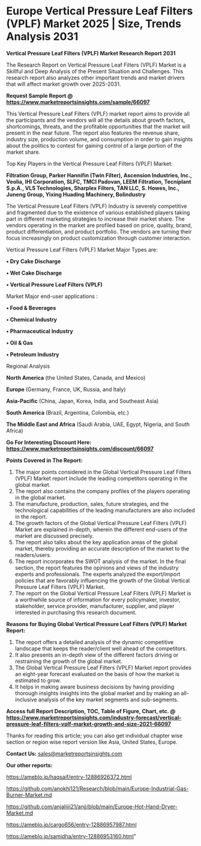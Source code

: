 # Europe Vertical Pressure Leaf Filters (VPLF) Market 2025 | Size, Trends Analysis 2031

<strong>Vertical Pressure Leaf Filters (VPLF) Market Research Report 2031</strong>

The Research Report on Vertical Pressure Leaf Filters (VPLF) Market is a Skillful and Deep Analysis of the Present Situation and Challenges. This research report also analyzes other important trends and market drivers that will affect market growth over 2025-2031.

<strong>Request Sample Report @ <a href=https://www.marketreportsinsights.com/sample/66097>https://www.marketreportsinsights.com/sample/66097</a></strong>

This Vertical Pressure Leaf Filters (VPLF) market report aims to provide all the participants and the vendors will all the details about growth factors, shortcomings, threats, and the profitable opportunities that the market will present in the near future. The report also features the revenue share, industry size, production volume, and consumption in order to gain insights about the politics to contest for gaining control of a large portion of the market share.

Top Key Players in the Vertical Pressure Leaf Filters (VPLF) Market:

<strong>Filtration Group, Parker Hannifin (Twin Filter), Ascension Industries, Inc., Veolia, IHI Corporation, SLFC, TMCI Padovan, LEEM Filtration, Tecniplant S.p.A., VLS Technologies, Sharplex Filters, TAN LLC, S. Howes, Inc., Juneng Group, Yixing Huading Machinery, Bolindustry</strong>

The Vertical Pressure Leaf Filters (VPLF) Industry is severely competitive and fragmented due to the existence of various established players taking part in different marketing strategies to increase their market share. The vendors operating in the market are profiled based on price, quality, brand, product differentiation, and product portfolio. The vendors are turning their focus increasingly on product customization through customer interaction.

Vertical Pressure Leaf Filters (VPLF) Market Major Types are:

<strong>• Dry Cake Discharge

• Wet Cake Discharge

• Vertical Pressure Leaf Filters (VPLF)</strong>

Market Major end-user applications :

<strong>• Food & Beverages

• Chemical Industry

• Pharmaceutical Industry

• Oil & Gas

• Petroleum Industry</strong>

Regional Analysis

</u><strong><b>North America</b></strong> (the United States, Canada, and Mexico)

<strong><b>Europe </b></strong>(Germany, France, UK, Russia, and Italy)

<strong><b>Asia-Pacific</b></strong> (China, Japan, Korea, India, and Southeast Asia)

<strong><b>South America</b></strong> (Brazil, Argentina, Colombia, etc.)

<strong><b>The Middle East and Africa</b></strong> (Saudi Arabia, UAE, Egypt, Nigeria, and South Africa)

<strong>Go For Interesting Discount Here: <a href=https://www.marketreportsinsights.com/discount/66097>https://www.marketreportsinsights.com/discount/66097</a></strong>

<strong>Points Covered in The Report:</strong>
<ol>
  <li>The major points considered in the Global Vertical Pressure Leaf Filters (VPLF) Market report include the leading competitors operating in the global market.</li>
  <li>The report also contains the company profiles of the players operating in the global market.</li>
  <li>The manufacture, production, sales, future strategies, and the technological capabilities of the leading manufacturers are also included in the report.</li>
  <li>The growth factors of the Global Vertical Pressure Leaf Filters (VPLF) Market are explained in-depth, wherein the different end-users of the market are discussed precisely.</li>
  <li>The report also talks about the key application areas of the global market, thereby providing an accurate description of the market to the readers/users.</li>
  <li>The report incorporates the SWOT analysis of the market. In the final section, the report features the opinions and views of the industry experts and professionals. The experts analyzed the export/import policies that are favorably influencing the growth of the Global Vertical Pressure Leaf Filters (VPLF) Market.</li>
  <li>The report on the Global Vertical Pressure Leaf Filters (VPLF) Market is a worthwhile source of information for every policymaker, investor, stakeholder, service provider, manufacturer, supplier, and player interested in purchasing this research document.</li>
</ol>
<strong>Reasons for Buying Global Vertical Pressure Leaf Filters (VPLF) Market Report:</strong>

<ol>
  <li>The report offers a detailed analysis of the dynamic competitive landscape that keeps the reader/client well ahead of the competitors.</li>
  <li>It also presents an in-depth view of the different factors driving or restraining the growth of the global market.</li>
  <li>The Global Vertical Pressure Leaf Filters (VPLF) Market report provides an eight-year forecast evaluated on the basis of how the market is estimated to grow.</li>
  <li>It helps in making aware business decisions by having providing thorough insights insights into the global market and by making an all-inclusive analysis of the key market segments and sub-segments.</li>
</ol>
<strong>Access full Report Description, TOC, Table of Figure, Chart, etc. @ <a href=https://www.marketreportsinsights.com/industry-forecast/vertical-pressure-leaf-filters-vplf-market-growth-and-size-2021-66097>https://www.marketreportsinsights.com/industry-forecast/vertical-pressure-leaf-filters-vplf-market-growth-and-size-2021-66097</a></strong>


Thanks for reading this article; you can also get individual chapter wise section or region wise report version like Asia, United States, Europe.

<strong>Contact Us:</strong>
sales@marketreportsinsights.com

<strong>Our other reports:</strong>

<a href=https://ameblo.jp/haqsaif/entry-12886926372.html>https://ameblo.jp/haqsaif/entry-12886926372.html</a>

<a href=https://github.com/anokhi121/Research/blob/main/Europe-Industrial-Gas-Burner-Market.md>https://github.com/anokhi121/Research/blob/main/Europe-Industrial-Gas-Burner-Market.md</a>

<a href=https://github.com/anjaliiii21/anjj/blob/main/Europe-Hot-Hand-Dryer-Market.md>https://github.com/anjaliiii21/anjj/blob/main/Europe-Hot-Hand-Dryer-Market.md</a>

<a href=https://ameblo.jp/cargo656/entry-12886957987.html>https://ameblo.jp/cargo656/entry-12886957987.html</a>

<a href=https://ameblo.jp/samidha/entry-12886953160.html>https://ameblo.jp/samidha/entry-12886953160.html</a>"
